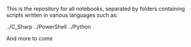 This is the repository for all notebooks, separated by folders containing scripts written in various languages such as:

../C_Sharp
../PowerShell
../Python

And more to come
